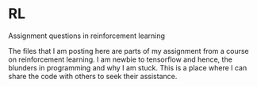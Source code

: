 # RL
Assignment questions in reinforcement learning

The files that I am posting here are parts of my assignment from a course on reinforcement learning. I am newbie to tensorflow and hence, the blunders in programming and why I am stuck. This is a place where I can share the code with others to seek their assistance.
